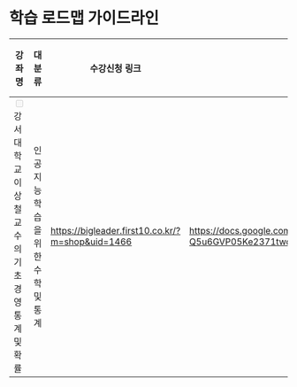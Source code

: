 # 학습 로드맵 가이드라인

|강좌명|대분류|수강신청 링크|후기 링크|수강 여부|
|------|-------|----|----|----|
|<input type="checkbox" disabled/>강서대학교 이상철 교수의 기초 경영통계 및 확률|인공지능 학습을 위한 수학및통계|https://bigleader.first10.co.kr/?m=shop&uid=1466|	https://docs.google.com/spreadsheets/d/1LVh4vL7HR_imA-Q5u6GVP05Ke2371twqbY0iYx-LmqA/edit?usp=drive_link|:heavy_check_mark:|
